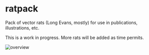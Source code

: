 # ratpack
Pack of vector rats (Long Evans, mostly) for use in publications, illustrations, etc.

This is a work in progress. More rats will be added as time permits.

![overview](https://raw.github.com/eackermann/ratpack/master/overview.png)
